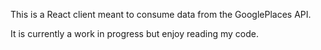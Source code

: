 This is a React client meant to consume data from the GooglePlaces API.

It is currently a work in progress but enjoy reading my code.
